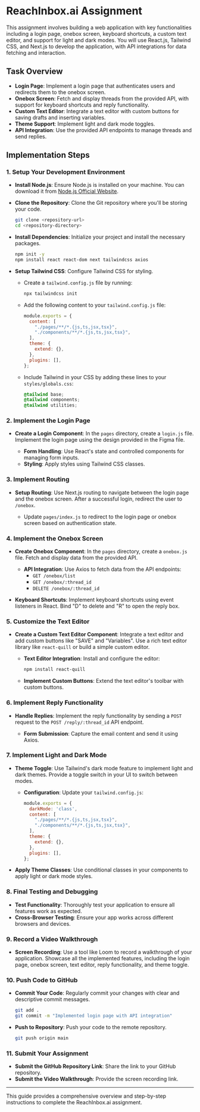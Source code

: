 # ReachInbox.ai Assignment

This assignment involves building a web application with key functionalities including a login page, onebox screen, keyboard shortcuts, a custom text editor, and support for light and dark modes. You will use React.js, Tailwind CSS, and Next.js to develop the application, with API integrations for data fetching and interaction.

## Task Overview

- **Login Page**: Implement a login page that authenticates users and redirects them to the onebox screen.
- **Onebox Screen**: Fetch and display threads from the provided API, with support for keyboard shortcuts and reply functionality.
- **Custom Text Editor**: Integrate a text editor with custom buttons for saving drafts and inserting variables.
- **Theme Support**: Implement light and dark mode toggles.
- **API Integration**: Use the provided API endpoints to manage threads and send replies.

## Implementation Steps

### 1. Setup Your Development Environment

- **Install Node.js**: Ensure Node.js is installed on your machine. You can download it from [Node.js Official Website](https://nodejs.org/).
- **Clone the Repository**: Clone the Git repository where you'll be storing your code.

  ```bash
  git clone <repository-url>
  cd <repository-directory>
  ```

- **Install Dependencies**: Initialize your project and install the necessary packages.

  ```bash
  npm init -y
  npm install react react-dom next tailwindcss axios
  ```

- **Setup Tailwind CSS**: Configure Tailwind CSS for styling.

  - Create a `tailwind.config.js` file by running:

    ```bash
    npx tailwindcss init
    ```

  - Add the following content to your `tailwind.config.js` file:

    ```javascript
    module.exports = {
      content: [
        "./pages/**/*.{js,ts,jsx,tsx}",
        "./components/**/*.{js,ts,jsx,tsx}",
      ],
      theme: {
        extend: {},
      },
      plugins: [],
    };
    ```

  - Include Tailwind in your CSS by adding these lines to your `styles/globals.css`:

    ```css
    @tailwind base;
    @tailwind components;
    @tailwind utilities;
    ```

### 2. Implement the Login Page

- **Create a Login Component**: In the `pages` directory, create a `login.js` file. Implement the login page using the design provided in the Figma file.

  - **Form Handling**: Use React's state and controlled components for managing form inputs.
  - **Styling**: Apply styles using Tailwind CSS classes.

### 3. Implement Routing

- **Setup Routing**: Use Next.js routing to navigate between the login page and the onebox screen. After a successful login, redirect the user to `/onebox`.

  - Update `pages/index.js` to redirect to the login page or onebox screen based on authentication state.

### 4. Implement the Onebox Screen

- **Create Onebox Component**: In the `pages` directory, create a `onebox.js` file. Fetch and display data from the provided API.

  - **API Integration**: Use Axios to fetch data from the API endpoints:
    - `GET /onebox/list`
    - `GET /onebox/:thread_id`
    - `DELETE /onebox/:thread_id`

- **Keyboard Shortcuts**: Implement keyboard shortcuts using event listeners in React. Bind "D" to delete and "R" to open the reply box.

### 5. Customize the Text Editor

- **Create a Custom Text Editor Component**: Integrate a text editor and add custom buttons like "SAVE" and "Variables". Use a rich text editor library like `react-quill` or build a simple custom editor.

  - **Text Editor Integration**: Install and configure the editor:

    ```bash
    npm install react-quill
    ```

  - **Implement Custom Buttons**: Extend the text editor's toolbar with custom buttons.

### 6. Implement Reply Functionality

- **Handle Replies**: Implement the reply functionality by sending a `POST` request to the `POST /reply/:thread_id` API endpoint.

  - **Form Submission**: Capture the email content and send it using Axios.

### 7. Implement Light and Dark Mode

- **Theme Toggle**: Use Tailwind's dark mode feature to implement light and dark themes. Provide a toggle switch in your UI to switch between modes.

  - **Configuration**: Update your `tailwind.config.js`:

    ```javascript
    module.exports = {
      darkMode: 'class',
      content: [
        "./pages/**/*.{js,ts,jsx,tsx}",
        "./components/**/*.{js,ts,jsx,tsx}",
      ],
      theme: {
        extend: {},
      },
      plugins: [],
    };
    ```

- **Apply Theme Classes**: Use conditional classes in your components to apply light or dark mode styles.

### 8. Final Testing and Debugging

- **Test Functionality**: Thoroughly test your application to ensure all features work as expected.
- **Cross-Browser Testing**: Ensure your app works across different browsers and devices.

### 9. Record a Video Walkthrough

- **Screen Recording**: Use a tool like Loom to record a walkthrough of your application. Showcase all the implemented features, including the login page, onebox screen, text editor, reply functionality, and theme toggle.

### 10. Push Code to GitHub

- **Commit Your Code**: Regularly commit your changes with clear and descriptive commit messages.

  ```bash
  git add .
  git commit -m "Implemented login page with API integration"
  ```

- **Push to Repository**: Push your code to the remote repository.

  ```bash
  git push origin main
  ```

### 11. Submit Your Assignment

- **Submit the GitHub Repository Link**: Share the link to your GitHub repository.
- **Submit the Video Walkthrough**: Provide the screen recording link.

---

This guide provides a comprehensive overview and step-by-step instructions to complete the ReachInbox.ai assignment.
